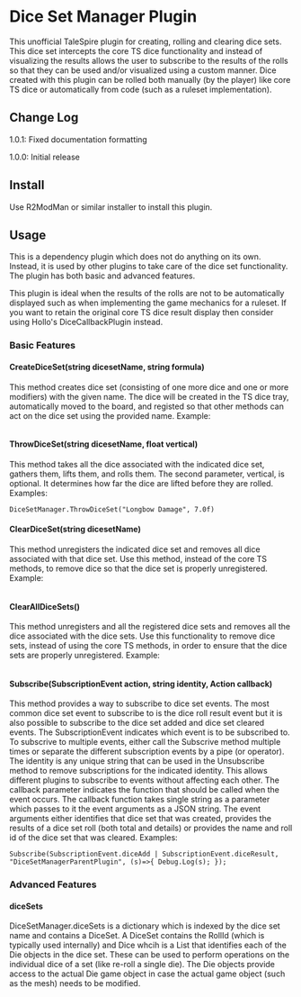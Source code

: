 # Dice Set Manager Plugin

This unofficial TaleSpire plugin for creating, rolling and clearing dice sets. This dice set intercepts the core
TS dice functionality and instead of visualizing the results allows the user to subscribe to the results of the
rolls so that they can be used and/or visualized using a custom manner. Dice created with this plugin can be rolled
both manually (by the player) like core TS dice or automatically from code (such as a ruleset implementation).

## Change Log

1.0.1: Fixed documentation formatting

1.0.0: Initial release

## Install

Use R2ModMan or similar installer to install this plugin.

## Usage

This is a dependency plugin which does not do anything on its own. Instead, it is used by other plugins to take care
of the dice set functionality. The plugin has both basic and advanced features.

This plugin is ideal when the results of the rolls are not to be automatically displayed such as when implementing
the game mechanics for a ruleset. If you want to retain the original core TS dice result display then consider
using Hollo's DiceCallbackPlugin instead.

### Basic Features

#### CreateDiceSet(string dicesetName, string formula)

This method creates dice set (consisting of one more dice and one or more modifiers) with the given name.
The dice will be created in the TS dice tray, automatically moved to the board, and registed so that other
methods can act on the dice set using the provided name. Example:

```DiceSetManager.CreateDiceSet("Longbow Damage", "1D8+3+2D6")
```

#### ThrowDiceSet(string dicesetName, float vertical)

This method takes all the dice associated with the indicated dice set, gathers them, lifts them, and rolls them.
The second parameter, vertical, is optional. It determines how far the dice are lifted before they are rolled.
Examples:

```DiceSetManager.ThrowDiceSet("Longbow Damage")
DiceSetManager.ThrowDiceSet("Longbow Damage", 7.0f)
```

#### ClearDiceSet(string dicesetName)

This method unregisters the indicated dice set and removes all dice associated with that dice set. Use this method,
instead of the core TS methods, to remove dice so that the dice set is properly unregistered. Example:

```DiceSetManager.ClearDiceSet("Longbow Damage")
```

#### ClearAllDiceSets()

This method unregisters and all the registered dice sets and removes all the dice associated with the dice sets.
Use this functionality to remove dice sets, instead of using the core TS methods, in order to ensure that the
dice sets are properly unregistered. Example:

```DiceSetManager.ClearAllDiceSets()
```

#### Subscribe(SubscriptionEvent action, string identity, Action<string> callback)

This method provides a way to subscribe to dice set events. The most common dice set event to subscribe to is the
dice roll result event but it is also possible to subscribe to the dice set added and dice set cleared events.
The SubscriptionEvent indicates which event is to be subscribed to. To subscrive to multiple events, either call
the Subscrive method multiple times or separate the different subscription events by a pipe (or operator). The
identity is any unique string that can be used in the Unsubscribe method to remove subscriptions for the indicated
identity. This allows different plugins to subscribe to events without affecting each other. The callback parameter
indicates the function that should be called when the event occurs. The callback function takes single string as
a parameter which passes to it the event arguments as a JSON string. The event arguments either identifies that
dice set that was created, provides the results of a dice set roll (both total and details) or provides the name
and roll id of the dice set that was cleared. Examples:
  
```Subscribe(SubscriptionEvent.diceResult, "DiceSetManagerParentPlugin", (s)=>{ Debug.Log(s); });
Subscribe(SubscriptionEvent.diceAdd | SubscriptionEvent.diceResult, "DiceSetManagerParentPlugin", (s)=>{ Debug.Log(s); });
```

### Advanced Features

#### diceSets

DiceSetManager.diceSets is a dictionary which is indexed by the dice set name and contains a DiceSet. A DiceSet contains
the RollId (which is typically used internally) and Dice whcih is a List<Die> that identifies each of the Die objects in
the dice set. These can be used to perform operations on the individual dice of a set (like re-roll a single die). The
Die objects provide access to the actual Die game object in case the actual game object (such as the mesh) needs to be
modified.
